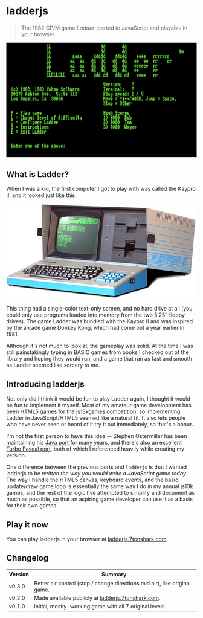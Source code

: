 # ladderjs

> The 1982 CP/M game _Ladder_, ported to JavaScript and playable in your browser.

![ladder main menu](images/ladder-main-menu.png)

## What is Ladder?

When I was a kid, the first computer I got to play with was called the Kaypro II, and it looked just like this.

![Kaypro II](images/kayproii.jpg)

This thing had a single-color text-only screen, and no hard drive at all (you could only use programs loaded into memory from the two 5.25" floppy drives). The game Ladder was bundled with the Kaypro II and was inspired by the arcade game Donkey Kong, which had come out a year earlier in 1981.

Although it's not much to look at, the gameplay was solid. At the time I was still painstakingly typing in BASIC games from books I checked out of the library and hoping they would run, and a game that ran as fast and smooth as Ladder seemed like sorcery to me.

## Introducing ladderjs

Not only did I think it would be fun to play Ladder again, I thought it would be fun to implement it myself. Most of my amateur game development has been HTML5 games for the [js13kgames competition](https://js13kgames.com), so implementing Ladder in JavaScript/HTML5 seemed like a natural fit. It also lets people who have never seen or heard of it try it out immediately, so that's a bonus.

I'm not the first person to have this idea -- Stephen Ostermiller has been maintaining his [Java port](https://ostermiller.org/ladder/) for many years, and there's also an excellent [Turbo Pascal port](https://github.com/mecparts/Ladder), both of which I referenced heavily while creating my version.

One difference between the previous ports and `ladderjs` is that I wanted ladderjs to be _written the way you would write a JavaScript game today_. The way I handle the HTML5 canvas, keyboard events, and the basic update/draw game loop is essentially the same way I do in my annual js13k games, and the rest of the logic I've attempted to simplify and document as much as possible, so that an aspiring game developer can use it as a basis for their own games.

## Play it now

You can play ladderjs in your browser at [ladderjs.7tonshark.com](https://ladderjs.7tonshark.com).

## Changelog

| Version | Summary |
| --- | --- |
| v0.3.0 | Better air control (stop / change directions mid air), like original game. |
| v0.2.0 | Made available publicly at [ladderjs.7tonshark.com](https://ladderjs.7tonshark.com). |
| v0.1.0 | Initial, mostly-working game with all 7 original levels. |
